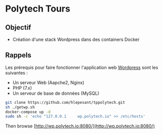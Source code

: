 # Polytech Tours

## Objectif

 - Création d'une stack Wordpress dans des containers Docker

## Rappels

Les prérequis pour faire fonctionner l'application web [Wordpress](https://wordpress.org/) sont les suivantes :
 - Un serveur Web (Aapche2, Nginx)
 - PHP (7.x)
 - Un serveur de base de données (MySQL)

 


```bash
git clone https://github.com/hlepesant/tppolytech.git
sh ./getwp.sh
docker-compose up -d
sudo sh -c 'echo "127.0.0.1     wp.polytech.io" >> /etc/hosts'
```

Then browse [http://wp.polytech.io:8080/](http://wp.polytech.io:8080/)
